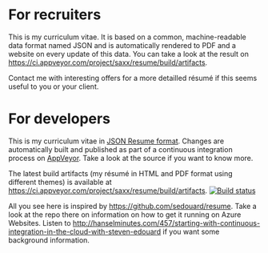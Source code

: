 # For recruiters

This is my curriculum vitae. It is based on a common, machine-readable data format named JSON and is automatically rendered to PDF and a website on every update of this data. You can take a look at the result on https://ci.appveyor.com/project/saxx/resume/build/artifacts.

Contact me with interesting offers for a more detailled résumé  if this seems useful to you or your client. 


# For developers

This is my curriculum vitae in [JSON Resume format](https://jsonresume.org). Changes are automatically built and published as part of a continuous integration process on [AppVeyor](http://appveyor.com). Take a look at the source if you want to know more.

The latest build artifacts (my résumé in HTML and PDF format using different themes) is available at https://ci.appveyor.com/project/saxx/resume/build/artifacts. [![Build status](https://ci.appveyor.com/api/projects/status/6yuxp2vf0g0aatwi?svg=true)](https://ci.appveyor.com/project/saxx/resume)

All you see here is inspired by https://github.com/sedouard/resume. Take a look at the repo there on information on how to get it running on Azure Websites. Listen to http://hanselminutes.com/457/starting-with-continuous-integration-in-the-cloud-with-steven-edouard if you want some background information.
